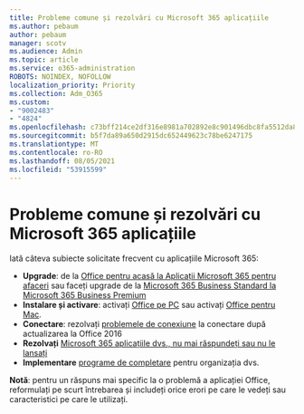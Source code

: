 ```yaml
---
title: Probleme comune și rezolvări cu Microsoft 365 aplicațiile
ms.author: pebaum
author: pebaum
manager: scotv
ms.audience: Admin
ms.topic: article
ms.service: o365-administration
ROBOTS: NOINDEX, NOFOLLOW
localization_priority: Priority
ms.collection: Adm_O365
ms.custom:
- "9002483"
- "4824"
ms.openlocfilehash: c73bff214ce2df316e8981a702892e8c901496dbc8fa5512da82ff6f79cce1e2
ms.sourcegitcommit: b5f7da89a650d2915dc652449623c78be6247175
ms.translationtype: MT
ms.contentlocale: ro-RO
ms.lasthandoff: 08/05/2021
ms.locfileid: "53915599"
---
```

# <a name="common-issues-and-resolutions-with-microsoft-365-apps"></a>Probleme comune și rezolvări cu Microsoft 365 aplicațiile

Iată câteva subiecte solicitate frecvent cu aplicațiile Microsoft 365:

- **Upgrade**: de la [Office pentru acasă la Aplicații Microsoft 365 pentru afaceri](https://support.office.com/article/how-do-i-upgrade-office-ee68f6cf-422f-464a-82ec-385f65391350#OfficeVersion=Office_365_subscription) sau faceți upgrade de la [Microsoft 365 Business Standard la Microsoft 365 Business Premium](https://docs.microsoft.com/microsoft-365/business/migrate-to-microsoft-365-business)
- **Instalare și activare**: activați [Office pe PC](https://support.office.com/article/activate-office-5bd38f38-db92-448b-a982-ad170b1e187e) sau activați [Office pentru Mac](https://support.office.com/article/activate-office-for-mac-7f6646b1-bb14-422a-9ad4-a53410fcefb2).
- **Conectare**: rezolvați [problemele de conexiune](https://docs.microsoft.com/office365/troubleshoot/authentication/connection-issue-when-sign-in-office-2016) la conectare după actualizarea la Office 2016
- **Rezolvați** [Microsoft 365 aplicațiile dvs., nu mai răspundeți sau nu le lansați](https://docs.microsoft.com/alchemyinsights/office-apps-don't-launch-start)
- **Implementare** [ programe de completare](https://docs.microsoft.com/microsoft-365/admin/manage/manage-deployment-of-add-ins?view=o365-worldwide) pentru organizația dvs.

**Notă**: pentru un răspuns mai specific la o problemă a aplicației Office, reformulați pe scurt întrebarea și includeți orice erori pe care le vedeți sau caracteristici pe care le utilizați.
